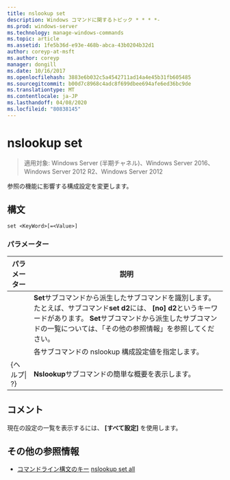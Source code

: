 ```yaml
---
title: nslookup set
description: Windows コマンドに関するトピック * * * *-
ms.prod: windows-server
ms.technology: manage-windows-commands
ms.topic: article
ms.assetid: 1fe5b36d-e93e-468b-abca-43b0204b32d1
author: coreyp-at-msft
ms.author: coreyp
manager: dongill
ms.date: 10/16/2017
ms.openlocfilehash: 3883e6b032c5a4542711ad14a4e45b31fb605485
ms.sourcegitcommit: b00d7c8968c4adc8f699dbee694afe6ed36bc9de
ms.translationtype: MT
ms.contentlocale: ja-JP
ms.lasthandoff: 04/08/2020
ms.locfileid: "80838145"
---
```

# <a name="nslookup-set"></a>nslookup set

>適用対象: Windows Server (半期チャネル)、Windows Server 2016、Windows Server 2012 R2、Windows Server 2012

参照の機能に影響する構成設定を変更します。
## <a name="syntax"></a>構文
```
set <KeyWord>[=<Value>]
```
### <a name="parameters"></a>パラメーター

|    パラメーター    |                                                                                                                    説明                                                                                                                    |
|-----------------|---------------------------------------------------------------------------------------------------------------------------------------------------------------------------------------------------------------------------------------------------|
|    <KeyWord>    | **Set**サブコマンドから派生したサブコマンドを識別します。 たとえば、サブコマンド**set d2**には、 **[no]** **d2**というキーワードがあります。 **Set**サブコマンドから派生したサブコマンドの一覧については、「その他の参照情報」を参照してください。 |
|     <Value>     |                                                                                      各サブコマンドの nslookup 構成設定値を指定します。                                                                                      |
| {ヘルプ&#124; ?} |                                                                                               **Nslookup**サブコマンドの簡単な概要を表示します。                                                                                               |

## <a name="remarks"></a>コメント
現在の設定の一覧を表示するには、 **[すべて設定]** を使用します。
## <a name="additional-references"></a>その他の参照情報
- [コマンドライン構文のキー](command-line-syntax-key.md)
[nslookup set all](nslookup-set-all.md)
